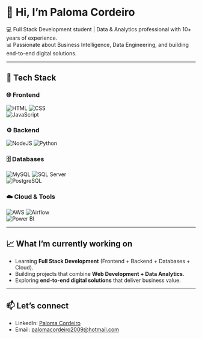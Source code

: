 # 👋 Hi, I’m Paloma Cordeiro  

💻 Full Stack Development student | Data & Analytics professional with 10+ years of experience.  
📊 Passionate about Business Intelligence, Data Engineering, and building end-to-end digital solutions.  

---

## 🚀 Tech Stack  

### 🌐 Frontend  
![HTML](https://img.shields.io/badge/HTML5-E34F26?style=for-the-badge&logo=html5&logoColor=white) 
![CSS](https://img.shields.io/badge/CSS3-1572B6?style=for-the-badge&logo=css3&logoColor=white)  
![JavaScript](https://img.shields.io/badge/JavaScript-F7DF1E?style=for-the-badge&logo=javascript&logoColor=black)  

### ⚙️ Backend  
![NodeJS](https://img.shields.io/badge/Node.js-43853D?style=for-the-badge&logo=node.js&logoColor=white) 
![Python](https://img.shields.io/badge/Python-3776AB?style=for-the-badge&logo=python&logoColor=white)  

### 🗄 Databases  
![MySQL](https://img.shields.io/badge/MySQL-005C84?style=for-the-badge&logo=mysql&logoColor=white) 
![SQL Server](https://img.shields.io/badge/Microsoft_SQL_Server-CC2927?style=for-the-badge&logo=microsoftsqlserver&logoColor=white)  
![PostgreSQL](https://img.shields.io/badge/PostgreSQL-316192?style=for-the-badge&logo=postgresql&logoColor=white)  

### ☁️ Cloud & Tools  
![AWS](https://img.shields.io/badge/AWS-232F3E?style=for-the-badge&logo=amazonaws&logoColor=white) 
![Airflow](https://img.shields.io/badge/Apache_Airflow-017CEE?style=for-the-badge&logo=apacheairflow&logoColor=white)  
![Power BI](https://img.shields.io/badge/PowerBI-F2C811?style=for-the-badge&logo=powerbi&logoColor=black)  

---

## 📈 What I’m currently working on  
- Learning **Full Stack Development** (Frontend + Backend + Databases + Cloud).  
- Building projects that combine **Web Development + Data Analytics**.  
- Exploring **end-to-end digital solutions** that deliver business value.  

---

## 📫 Let’s connect  
- LinkedIn: [Paloma Cordeiro](https://www.linkedin.com/in/paloma-cordeiro-119750b6)  
- Email: palomacordeiro2009@hotmail.com  
